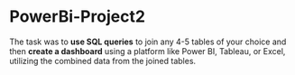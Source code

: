 # PowerBi-Project2
The task was to **use SQL queries** to join any 4-5 tables of your choice and then **create a dashboard** using a platform like Power BI, Tableau, or Excel, utilizing the combined data from the joined tables.
